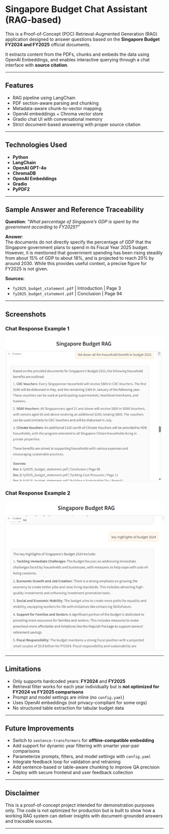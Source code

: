 # Singapore Budget Chat Assistant (RAG-based)

This is a Proof-of-Concept (POC) Retrieval-Augmented Generation (RAG) application designed to answer questions based on the **Singapore Budget FY2024 and FY2025** official documents.

It extracts content from the PDFs, chunks and embeds the data using OpenAI Embeddings, and enables interactive querying through a chat interface with **source citation**.

---

## Features

- RAG pipeline using LangChain
- PDF section-aware parsing and chunking
- Metadata-aware chunk-to-vector mapping
- OpenAI embeddings + Chroma vector store
- Gradio chat UI with conversational memory
- Strict document-based answering with proper source citation

---

## Technologies Used

- **Python**
- **LangChain**
- **OpenAI GPT-4o**
- **ChromaDB**
- **OpenAI Embeddings**
- **Gradio**
- **PyPDF2**

---

## Sample Answer and Reference Traceability

**Question**: *"What percentage of Singapore’s GDP is spent by the government according to FY2025?"*

**Answer**:  
The documents do not directly specify the percentage of GDP that the Singapore government plans to spend in its Fiscal Year 2025 budget. However, it is mentioned that government spending has been rising steadily from about 15% of GDP to about 18%, and is projected to reach 20% by around 2030. While this provides useful context, a precise figure for FY2025 is not given.

**Sources:**

- `fy2025_budget_statement.pdf` | Introduction | Page 3  
- `fy2025_budget_statement.pdf` | Conclusion | Page 94  

---
## Screenshots

### Chat Response Example  1
![chat_answer](screenshots/chat_answer.png)

### Chat Response Example  2
![gradio_ui](screenshots/chat_answer_2.png)

---

## Limitations

- Only supports hardcoded years: **FY2024** and **FY2025**
- Retrieval filter works for each year individually but is **not optimized for FY2024 vs FY2025 comparisons**
- Prompt and model settings are inline (no `config.yaml`)
- Uses OpenAI embeddings (not privacy-compliant for some orgs)
- No structured table extraction for tabular budget data

---

## Future Improvements

- Switch to `sentence-transformers` for **offline-compatible embedding**
- Add support for dynamic year filtering with smarter year-pair comparisons
- Parameterize prompts, filters, and model settings with `config.yaml`
- Integrate feedback loop for validation and retraining
- Add sentence-based or table-aware chunking to improve QA precision
- Deploy with secure frontend and user feedback collection

---

## Disclaimer

This is a proof-of-concept project intended for demonstration purposes only. The code is not optimized for production but is built to show how a working RAG system can deliver insights with document-grounded answers and traceable sources.

---

